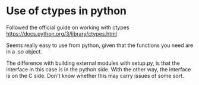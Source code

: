 # Use of ctypes in python

Followed the official guide on working with ctypes
https://docs.python.org/3/library/ctypes.html

Seems really easy to use from python, given that the functions you need are in
a .so object. 

The difference with building external modules with setup.py, is that the
interface in this case is in the python side. With the other way, the interface
is on the C side. Don't know whether this may carry issues of some sort.